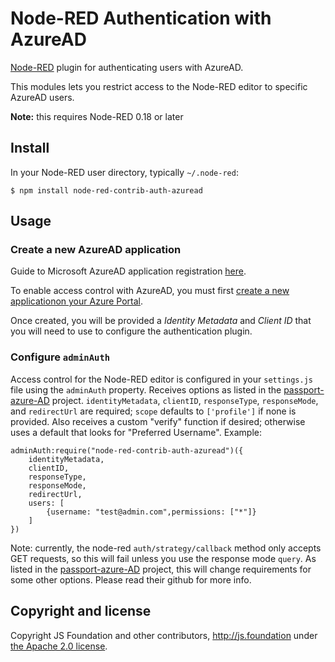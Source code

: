 # Node-RED Authentication with AzureAD

[Node-RED](https://nodered.org) plugin for authenticating users with AzureAD.

This modules lets you restrict access to the Node-RED editor to specific AzureAD
users.

**Note:** this requires Node-RED 0.18 or later


## Install

In your Node-RED user directory, typically `~/.node-red`:

    $ npm install node-red-contrib-auth-azuread

## Usage

### Create a new AzureAD application

Guide to Microsoft AzureAD application registration [here](https://docs.microsoft.com/en-us/azure/active-directory/develop/active-directory-integrating-applications).

To enable access control with AzureAD, you must first [create a new applicationon your Azure Portal](https://portal.azure.com).

Once created, you will be provided a _Identity Metadata_ and _Client ID_ that you will need to use to configure the authentication plugin.

### Configure `adminAuth`

Access control for the Node-RED editor is configured in your `settings.js` file
using the `adminAuth` property. Receives options as listed in the [passport-azure-AD](https://github.com/AzureAD/passport-azure-ad) project. 
`identityMetadata`, `clientID`, `responseType`, `responseMode`, and `redirectUrl` are required; 
`scope` defaults to `['profile']` if none is provided. Also receives a custom "verify" function if desired; 
otherwise uses a default that looks for "Preferred Username". Example:

    adminAuth:require("node-red-contrib-auth-azuread")({
        identityMetadata,
        clientID,
        responseType,
        responseMode,
        redirectUrl,
        users: [
            {username: "test@admin.com",permissions: ["*"]}
        ]
    })

Note: currently, the node-red `auth/strategy/callback` method only accepts GET requests, so this will fail unless you use the response mode `query`.
As listed in the [passport-azure-AD](https://github.com/AzureAD/passport-azure-ad) project, this will change requirements for some other options. Please read their github for more info.

## Copyright and license

Copyright JS Foundation and other contributors, http://js.foundation under [the Apache 2.0 license](LICENSE).
